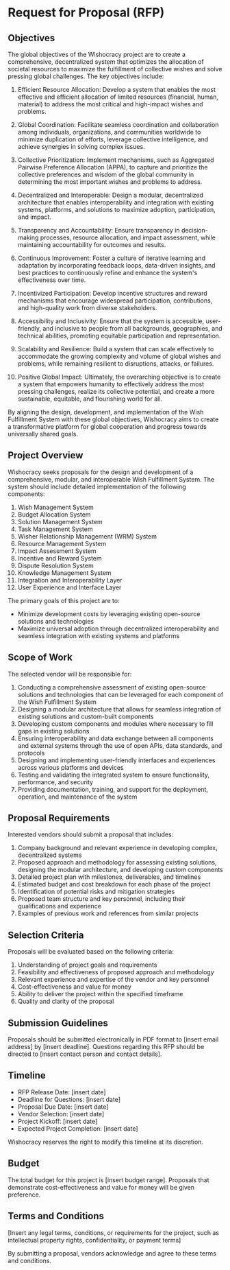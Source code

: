 # Request for Proposal (RFP)

## Objectives

The global objectives of the Wishocracy project are to create a comprehensive, decentralized system that optimizes the allocation of societal resources to maximize the fulfillment of collective wishes and solve pressing global challenges. The key objectives include:

1. Efficient Resource Allocation: Develop a system that enables the most effective and efficient allocation of limited resources (financial, human, material) to address the most critical and high-impact wishes and problems.

2. Global Coordination: Facilitate seamless coordination and collaboration among individuals, organizations, and communities worldwide to minimize duplication of efforts, leverage collective intelligence, and achieve synergies in solving complex issues.

3. Collective Prioritization: Implement mechanisms, such as Aggregated Pairwise Preference Allocation (APPA), to capture and prioritize the collective preferences and wisdom of the global community in determining the most important wishes and problems to address.

4. Decentralized and Interoperable: Design a modular, decentralized architecture that enables interoperability and integration with existing systems, platforms, and solutions to maximize adoption, participation, and impact.

5. Transparency and Accountability: Ensure transparency in decision-making processes, resource allocation, and impact assessment, while maintaining accountability for outcomes and results.

6. Continuous Improvement: Foster a culture of iterative learning and adaptation by incorporating feedback loops, data-driven insights, and best practices to continuously refine and enhance the system's effectiveness over time.

7. Incentivized Participation: Develop incentive structures and reward mechanisms that encourage widespread participation, contributions, and high-quality work from diverse stakeholders.

8. Accessibility and Inclusivity: Ensure that the system is accessible, user-friendly, and inclusive to people from all backgrounds, geographies, and technical abilities, promoting equitable participation and representation.

9. Scalability and Resilience: Build a system that can scale effectively to accommodate the growing complexity and volume of global wishes and problems, while remaining resilient to disruptions, attacks, or failures.

10. Positive Global Impact: Ultimately, the overarching objective is to create a system that empowers humanity to effectively address the most pressing challenges, realize its collective potential, and create a more sustainable, equitable, and flourishing world for all.

By aligning the design, development, and implementation of the Wish Fulfillment System with these global objectives, Wishocracy aims to create a transformative platform for global cooperation and progress towards universally shared goals.

## Project Overview
Wishocracy seeks proposals for the design and development of a comprehensive, modular, and interoperable Wish Fulfillment System. The system should include detailed implementation of the following components:

1. Wish Management System
2. Budget Allocation System
3. Solution Management System
4. Task Management System
5. Wisher Relationship Management (WRM) System
6. Resource Management System
7. Impact Assessment System
8. Incentive and Reward System
9. Dispute Resolution System
10. Knowledge Management System
11. Integration and Interoperability Layer
12. User Experience and Interface Layer

The primary goals of this project are to:
- Minimize development costs by leveraging existing open-source solutions and technologies
- Maximize universal adoption through decentralized interoperability and seamless integration with existing systems and platforms

## Scope of Work
The selected vendor will be responsible for:
1. Conducting a comprehensive assessment of existing open-source solutions and technologies that can be leveraged for each component of the Wish Fulfillment System
2. Designing a modular architecture that allows for seamless integration of existing solutions and custom-built components
3. Developing custom components and modules where necessary to fill gaps in existing solutions
4. Ensuring interoperability and data exchange between all components and external systems through the use of open APIs, data standards, and protocols
5. Designing and implementing user-friendly interfaces and experiences across various platforms and devices
6. Testing and validating the integrated system to ensure functionality, performance, and security
7. Providing documentation, training, and support for the deployment, operation, and maintenance of the system

## Proposal Requirements
Interested vendors should submit a proposal that includes:
1. Company background and relevant experience in developing complex, decentralized systems
2. Proposed approach and methodology for assessing existing solutions, designing the modular architecture, and developing custom components
3. Detailed project plan with milestones, deliverables, and timelines
4. Estimated budget and cost breakdown for each phase of the project
5. Identification of potential risks and mitigation strategies
6. Proposed team structure and key personnel, including their qualifications and experience
7. Examples of previous work and references from similar projects

## Selection Criteria
Proposals will be evaluated based on the following criteria:
1. Understanding of project goals and requirements
2. Feasibility and effectiveness of proposed approach and methodology
3. Relevant experience and expertise of the vendor and key personnel
4. Cost-effectiveness and value for money
5. Ability to deliver the project within the specified timeframe
6. Quality and clarity of the proposal

## Submission Guidelines
Proposals should be submitted electronically in PDF format to [insert email address] by [insert deadline]. Questions regarding this RFP should be directed to [insert contact person and contact details].

## Timeline
- RFP Release Date: [insert date]
- Deadline for Questions: [insert date]
- Proposal Due Date: [insert date]
- Vendor Selection: [insert date]
- Project Kickoff: [insert date]
- Expected Project Completion: [insert date]

Wishocracy reserves the right to modify this timeline at its discretion.

## Budget
The total budget for this project is [insert budget range]. Proposals that demonstrate cost-effectiveness and value for money will be given preference.

## Terms and Conditions
[Insert any legal terms, conditions, or requirements for the project, such as intellectual property rights, confidentiality, or payment terms]

By submitting a proposal, vendors acknowledge and agree to these terms and conditions.